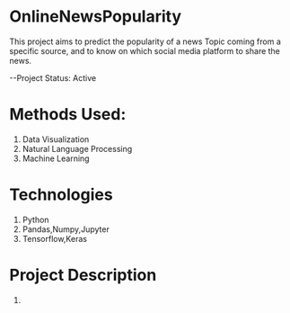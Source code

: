 # OnlineNewsPopularity
This project aims to predict the popularity of a news Topic coming from a specific source, and to know on which social media platform to share the news.

--Project Status: Active

# Methods Used:
1. Data Visualization
2. Natural Language Processing
3. Machine Learning

# Technologies
1. Python
2. Pandas,Numpy,Jupyter
3. Tensorflow,Keras

# Project Description
1.

